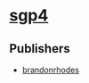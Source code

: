 # [sgp4](https://pypi.org/project/sgp4)



## Publishers
- [brandonrhodes](https://pypi.org/user/brandonrhodes)

